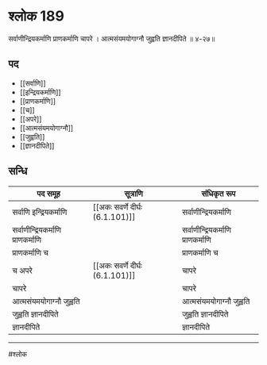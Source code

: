 # श्लोक 189

सर्वाणीन्द्रियकर्माणि प्राणकर्माणि चापरे ।
आत्मसंयमयोगाग्नौ जुह्वति ज्ञानदीपिते ॥ ४-२७॥


## पद 

- [[सर्वाणि]]
- [[इन्द्रियकर्माणि]]
- [[प्राणकर्माणि]]
- [[च]]
- [[अपरे]]
- [[आत्मसंयमयोगाग्नौ]]
- [[जुह्वति]]
- [[ज्ञानदीपिते]]

## सन्धि

| पद समूह | सूत्राणि | संधिकृत रूप |
| ----- | ----- | ----- |
| सर्वाणि इन्द्रियकर्माणि |  [[अकः सवर्णे दीर्घः (6.1.101)]] | सर्वाणीन्द्रियकर्माणि |
| सर्वाणीन्द्रियकर्माणि प्राणकर्माणि |  | सर्वाणीन्द्रियकर्माणि प्राणकर्माणि |
| प्राणकर्माणि च |  | प्राणकर्माणि च |
| च अपरे |  [[अकः सवर्णे दीर्घः (6.1.101)]] | चापरे |
| चापरे |  | चापरे |
| आत्मसंयमयोगाग्नौ जुह्वति |  | आत्मसंयमयोगाग्नौ जुह्वति |
| जुह्वति ज्ञानदीपिते |  | जुह्वति ज्ञानदीपिते |
| ज्ञानदीपिते |  | ज्ञानदीपिते |


---

#श्लोक